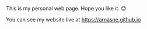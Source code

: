 This is my personal web page. Hope you like it. 😊

You can see my website live at https://arnasne.github.io
